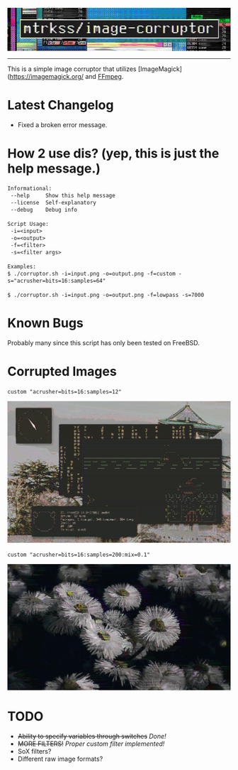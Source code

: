 <p align=center>
    <img src="images/repotitle.png">
</p>

-----------

This is a simple image corruptor that utilizes [ImageMagick](https://imagemagick.org/ and [FFmpeg](https://ffmpeg.org/).

# Latest Changelog
- Fixed a broken error message.

# How 2 use dis? (yep, this is just the help message.)
```
Informational:
 --help		Show this help message
 --license	Self-explanatory
 --debug	Debug info
 
Script Usage:
 -i=<input>
 -o=<output>
 -f=<filter>
 -s=<filter args>
 
Examples:
$ ./corruptor.sh -i=input.png -o=output.png -f=custom -s="acrusher=bits=16:samples=64"

$ ./corruptor.sh -i=input.png -o=output.png -f=lowpass -s=7000
```

# Known Bugs
Probably many since this script has only been tested on FreeBSD.

# Corrupted Images
`custom "acrusher=bits=16:samples=12"`
<p>
    <img src="images/i1.png">
</p>

`custom "acrusher=bits=16:samples=200:mix=0.1"`
<p>
    <img src="images/i2.png">
</p>

# TODO
- ~~Ability to specify variables through switches~~ *Done!*
- ~~MORE FILTERS!~~ *Proper custom filter implemented!*
- SoX filters?
- Different raw image formats?

